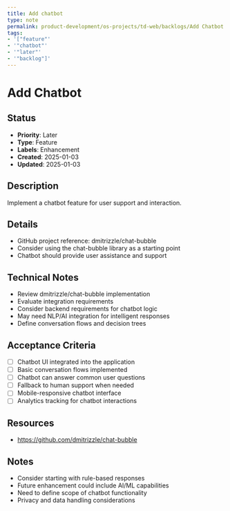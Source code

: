 ```yaml
---
title: Add chatbot
type: note
permalink: product-development/os-projects/td-web/backlogs/Add Chatbot
tags:
- '["feature"'
- '"chatbot"'
- '"later"'
- '"backlog"]'
---
```


# Add Chatbot

## Status
- **Priority**: Later
- **Type**: Feature
- **Labels**: Enhancement
- **Created**: 2025-01-03
- **Updated**: 2025-01-03

## Description
Implement a chatbot feature for user support and interaction.

## Details
- GitHub project reference: dmitrizzle/chat-bubble
- Consider using the chat-bubble library as a starting point
- Chatbot should provide user assistance and support

## Technical Notes
- Review dmitrizzle/chat-bubble implementation
- Evaluate integration requirements
- Consider backend requirements for chatbot logic
- May need NLP/AI integration for intelligent responses
- Define conversation flows and decision trees

## Acceptance Criteria
- [ ] Chatbot UI integrated into the application
- [ ] Basic conversation flows implemented
- [ ] Chatbot can answer common user questions
- [ ] Fallback to human support when needed
- [ ] Mobile-responsive chatbot interface
- [ ] Analytics tracking for chatbot interactions

## Resources
- https://github.com/dmitrizzle/chat-bubble

## Notes
- Consider starting with rule-based responses
- Future enhancement could include AI/ML capabilities
- Need to define scope of chatbot functionality
- Privacy and data handling considerations